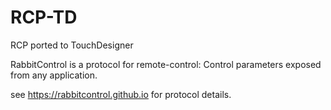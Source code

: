 # RCP-TD
RCP ported to TouchDesigner

RabbitControl is a protocol for remote-control:
Control parameters exposed from any application.

see https://rabbitcontrol.github.io for protocol details.
